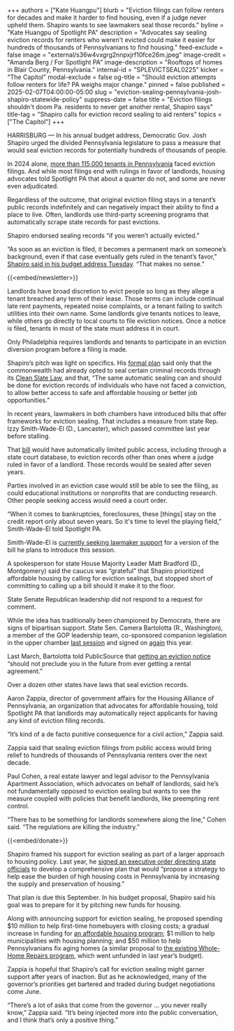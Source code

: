 +++
authors = ["Kate Huangpu"]
blurb = "Eviction filings can follow renters for decades and make it harder to find housing, even if a judge never upheld them. Shapiro wants to see lawmakers seal those records."
byline = "Kate Huangpu of Spotlight PA"
description = "Advocates say sealing eviction records for renters who weren't evicted could make it easier for hundreds of thousands of Pennsylvanians to find housing."
feed-exclude = false
image = "external/s36w4vxgrg2nnpxjrf10fce26m.jpeg"
image-credit = "Amanda Berg / For Spotlight PA"
image-description = "Rooftops of homes in Blair County, Pennsylvania."
internal-id = "SPLEVICTSEAL0225"
kicker = "The Capitol"
modal-exclude = false
og-title = "Should eviction attempts follow renters for life? PA weighs major change."
pinned = false
published = 2025-02-07T04:00:00-05:00
slug = "eviction-sealing-pennsylvania-josh-shapiro-statewide-policy"
suppress-date = false
title = "Eviction filings shouldn't doom Pa. residents to never get another rental, Shapiro says"
title-tag = "Shapiro calls for eviction record sealing to aid renters"
topics = ["The Capitol"]
+++

HARRISBURG —&nbsp;In his annual budget address, Democratic Gov. Josh Shapiro urged the divided Pennsylvania legislature to pass a measure that would seal eviction records for potentially hundreds of thousands of people.

In 2024 alone, <a href="https://web.archive.org/20230127021619/https://evictionlab.org/eviction-tracking/pennsylvania/">more than 115,000 tenants in Pennsylvania</a> faced eviction filings. And while most filings end with rulings in favor of landlords, housing advocates told Spotlight PA that about a quarter do not, and some are never even adjudicated.

Regardless of the outcome, that original eviction filing stays in a tenant’s public records indefinitely and can negatively impact their ability to find a place to live. Often, landlords use third-party screening programs that automatically scrape state records for past evictions.

Shapiro endorsed sealing records “if you weren’t actually evicted.”

“As soon as an eviction is filed, it becomes a permanent mark on someone’s background, even if that case eventually gets ruled in the tenant’s favor,” <a href="https://www.spotlightpa.org/news/2025/02/josh-shapiro-pennsylvania-budget-legal-weed/">Shapiro said in his budget address Tuesday</a>. “That makes no sense.”

{{<embed/newsletter>}}

Landlords have broad discretion to evict people so long as they allege a tenant breached any term of their lease. Those terms can include continual late rent payments, repeated noise complaints, or a tenant failing to switch utilities into their own name. Some landlords give tenants notices to leave, while others go directly to local courts to file eviction notices. Once a notice is filed, tenants in most of the state must address it in court.

Only Philadelphia requires landlords and tenants to participate in an eviction diversion program before a filing is made.

Shapiro’s pitch was light on specifics. His <a href="https://www.pa.gov/content/dam/copapwp-pagov/en/budget/documents/publications-and-reports/commonwealthbudget/2025-26-budget-documents/2025-26%20budget%20book.webversion.pdf">formal plan</a> said only that the commonwealth had already opted to seal certain criminal records through its <a href="https://www.spotlightpa.org/news/2023/12/pennsylvania-criminal-justice-clean-slate-probation-legislature-crime-septa/">Clean Slate Law</a>, and that, “The same automatic sealing can and should be done for eviction records of individuals who have not faced a conviction, to allow better access to safe and affordable housing or better job opportunities.”

In recent years, lawmakers in both chambers have introduced bills that offer frameworks for eviction sealing. That includes a measure from state Rep. Izzy Smith-Wade-El (D., Lancaster), which passed committee last year before stalling.

That <a href="https://web.archive.org/20240511085933/https://www.legis.state.pa.us/cfdocs/billinfo/BillInfo.cfm?syear=2023&amp;sind=0&amp;body=H&amp;type=B&amp;bn=1769">bill</a> would have automatically limited public access, including through a state court database, to eviction records other than ones where a judge ruled in favor of a landlord. Those records would be sealed after seven years.

Parties involved in an eviction case would still be able to see the filing, as could educational institutions or nonprofits that are conducting research. Other people seeking access would need a court order.

“When it comes to bankruptcies, foreclosures, these \[things\] stay on the credit report only about seven years. So it&#39;s time to level the playing field,” Smith-Wade-El told Spotlight PA.

Smith-Wade-El is <a href="https://web.archive.org/20241215190820/https://www.legis.state.pa.us/cfdocs/Legis/CSM/showMemoPublic.cfm?chamber=H&amp;SPick=20250&amp;cosponId=43576">currently seeking lawmaker support</a> for a version of the bill he plans to introduce this session.

A spokesperson for state House Majority Leader Matt Bradford (D., Montgomery) said the caucus was “grateful” that Shapiro prioritized affordable housing by calling for eviction sealings, but stopped short of committing to calling up a bill should it make it to the floor.

State Senate Republican leadership did not respond to a request for comment.

While the idea has traditionally been championed by Democrats, there are signs of bipartisan support. State Sen. Camera Bartolotta (R., Washington), a member of the GOP leadership team, co-sponsored companion legislation in the upper chamber <a href="https://web.archive.org/20250207104258/https://www.legis.state.pa.us/CFDOCS/Legis/PN/Public/btCheck.cfm?txtType=HTM&amp;sessYr=2023&amp;sessInd=0&amp;billBody=S&amp;billTyp=B&amp;billNbr=1137&amp;pn=1498">last session</a> and signed on <a href="https://web.archive.org/20250207104036/https://www.legis.state.pa.us/cfdocs/Legis/CSM/showMemoPublic.cfm?chamber=S&amp;SPick=20250&amp;cosponId=44747">again</a> this year.

Last March, Bartolotta told PublicSource that <a href="https://web.archive.org/20240325093007/https://www.publicsource.org/eviction-landlord-tenant-records-public-access-pennsylvania-pittsburgh/">getting an eviction notice</a> “should not preclude you in the future from ever getting a rental agreement.”

Over a dozen other states have laws that seal eviction records.

Aaron Zappia, director of government affairs for the Housing Alliance of Pennsylvania, an organization that advocates for affordable housing, told Spotlight PA that landlords may automatically reject applicants for having any kind of eviction filing records.

“It’s kind of a de facto punitive consequence for a civil action,” Zappia said.

Zappia said that sealing eviction filings from public access would bring relief to hundreds of thousands of Pennsylvania renters over the next decade.

Paul Cohen, a real estate lawyer and legal advisor to the Pennsylvania Apartment Association, which advocates on behalf of landlords, said he’s not fundamentally opposed to eviction sealing but wants to see the measure coupled with policies that benefit landlords, like preempting rent control.

“There has to be something for landlords somewhere along the line,” Cohen said. “The regulations are killing the industry.”

{{<embed/donate>}}

Shapiro framed his support for eviction sealing as part of a larger approach to housing policy. Last year, he <a href="https://web.archive.org/20240927000530/https://dced.pa.gov/housing-and-development/pennsylvania-housing-action-plan/">signed an executive order directing state officials</a> to develop a comprehensive plan that would “propose a strategy to help ease the burden of high housing costs in Pennsylvania by increasing the supply and preservation of housing.”

That plan is due this September. In his budget proposal, Shapiro said his goal was to prepare for it by pitching new funds for housing.

Along with announcing support for eviction sealing, he proposed spending $10 million to help first-time homebuyers with closing costs; a gradual increase in funding for <a href="https://web.archive.org/20140320133933/https://www.phfa.org/legislation/act105.aspx">an affordable housing program</a>; $1 million to help municipalities with housing planning; and $50 million to help Pennsylvanians fix aging homes (a similar proposal to <a href="https://www.spotlightpa.org/news/2024/07/whole-home-repair-budget-left-out/">the existing Whole-Home Repairs program</a>, which went unfunded in last year’s budget).

Zappia is hopeful that Shapiro’s call for eviction sealing might garner support after years of inaction. But as he acknowledged, many of the governor’s priorities get bartered and traded during budget negotiations come June.

“There’s a lot of asks that come from the governor … you never really know,” Zappia said. “It’s being injected more into the public conversation, and I think that’s only a positive thing.”
